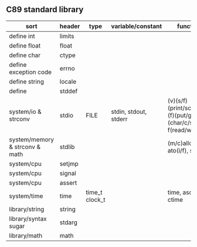 ## C89 standard library

| sort                          | header | type           | variable/constant     | function |
|------------------------------ |------- | -------------- | --------------------  | -------- |
| define int                    | limits |                |                       | |
| define float                  | float  |                |                       | |
| define char                   | ctype  |                |                       | |
| define exception code         | errno  |                |                       | |
| define string                 | locale |                |                       | |
| define                        | stddef |                |                       | |
| system/io & strconv           | stdio  | FILE           | stdin, stdout, stderr | (v)(s/f)(print/scan)f, (f)(put/get)(char/c/s), f(read/write) | 
| system/memory & strconv & math| stdlib |                |                       | (m/c)alloc/free, ato(i/f), strto(d) |
| system/cpu                    | setjmp |                |                       | |
| system/cpu                    | signal |                |                       | |
| system/cpu                    | assert |                |                       | |
| system/time                   |  time  | time_t clock_t |                       | time, asctime, ctime |
| library/string                | string |                |                       | |
| library/syntax sugar          | stdarg |                |                       | |
| library/math                  |  math  |                |                       | |
